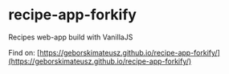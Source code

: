 # recipe-app-forkify
Recipes web-app build with VanillaJS

Find on: [https://geborskimateusz.github.io/recipe-app-forkify/](https://geborskimateusz.github.io/recipe-app-forkify/)
